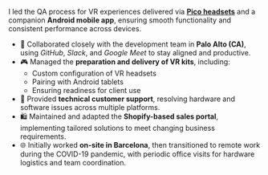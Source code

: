 I led the QA process for VR experiences delivered via **[Pico headsets](https://www.picoxr.com/global)** and a companion **Android mobile app**, ensuring smooth functionality and consistent performance across devices.

- 🤝 Collaborated closely with the development team in **Palo Alto (CA)**, using _GitHub_, _Slack_, and _Google Meet_ to stay aligned and productive.
- 🎮 Managed the **preparation and delivery of VR kits**, including:
    - Custom configuration of VR headsets
    - Pairing with Android tablets
    - Ensuring readiness for client use
- 🧰 Provided **technical customer support**, resolving hardware and software issues across multiple platforms.
- 🛍️ Maintained and adapted the **Shopify-based sales portal**, implementing tailored solutions to meet changing business requirements.
- 🌐 Initially worked **on-site in Barcelona**, then transitioned to remote work during the COVID-19 pandemic, with periodic office visits for hardware logistics and team coordination.
